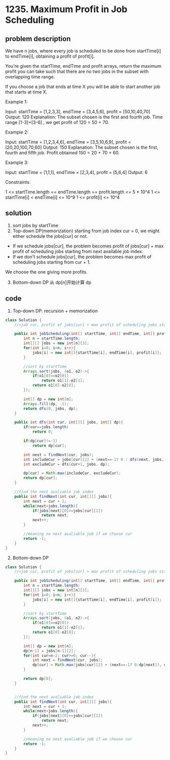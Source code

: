 # 1235. Maximum Profit in Job Scheduling

## problem description

We have n jobs, where every job is scheduled to be done from startTime[i] to endTime[i], obtaining a profit of profit[i].

You're given the startTime, endTime and profit arrays, return the maximum profit you can take such that there are no two jobs in the subset with overlapping time range.

If you choose a job that ends at time X you will be able to start another job that starts at time X.

Example 1:

Input: startTime = [1,2,3,3], endTime = [3,4,5,6], profit = [50,10,40,70]
Output: 120
Explanation: The subset chosen is the first and fourth job.
Time range [1-3]+[3-6] , we get profit of 120 = 50 + 70.

Example 2:

Input: startTime = [1,2,3,4,6], endTime = [3,5,10,6,9], profit = [20,20,100,70,60]
Output: 150
Explanation: The subset chosen is the first, fourth and fifth job.
Profit obtained 150 = 20 + 70 + 60.

Example 3:

Input: startTime = [1,1,1], endTime = [2,3,4], profit = [5,6,4]
Output: 6

Constraints:

1 <= startTime.length == endTime.length == profit.length <= 5 \* 10^4
1 <= startTime[i] < endTime[i] <= 10^9
1 <= profit[i] <= 10^4

## solution

1. sort jobs by startTime
2. Top-down DP(memorization)
   starting from job index cur = 0, we might either schedule the jobs[cur] or not.

- If we schedule jobs[cur], the problem becomes profit of jobs[cur] + max profit of scheduling jobs starting from next available job index.
- If we don't schedule jobs[cur], the problem becomes max profit of scheduling jobs starting from cur + 1.

We choose the one giving more profits.

3. Bottom-down DP
   从 dp[n]开始计算 dp

## code

1. Top-down DP: recursion + memorization

```java
class Solution {
    //<job cur, profit of jobs[cur] + max profit of scheduling jobs starting from next available job index>

    public int jobScheduling(int[] startTime, int[] endTime, int[] profit) {
        int n = startTime.length;
        int[][] jobs = new int[n][3];
        for(int i=0; i<n; i++){
            jobs[i] = new int[]{startTime[i], endTime[i], profit[i]};
        }

        //sort by startTime
        Arrays.sort(jobs, (o1, o2)->{
            if(o1[0]==o2[0])
                return o1[1]-o2[1];
            return o1[0]-o2[0];
        });

        int[] dp = new int[n];
        Arrays.fill(dp, -1);
        return dfs(0, jobs, dp);
    }

    public int dfs(int cur, int[][] jobs, int[] dp){
        if(cur==jobs.length)
            return 0;

        if(dp[cur]!=-1)
            return dp[cur];

        int next = findNext(cur, jobs);
        int includeCur = jobs[cur][2] + (next==-1? 0 : dfs(next, jobs, dp));
        int excludeCur = dfs(cur+1, jobs, dp);

        dp[cur] = Math.max(includeCur, excludeCur);
        return dp[cur];
    }

    //find the next avaliable job index
    public int findNext(int cur, int[][] jobs){
        int next = cur + 1;
        while(next<jobs.length){
            if(jobs[next][0]>=jobs[cur][1])
                return next;
            next++;
        }

        //meaning no next avaliable job if we choose cur
        return -1;
    }
}
```

2. Bottom-down DP

```java
class Solution {
    //<job cur, profit of jobs[cur] + max profit of scheduling jobs starting from next available job index>

    public int jobScheduling(int[] startTime, int[] endTime, int[] profit) {
        int n = startTime.length;
        int[][] jobs = new int[n][3];
        for(int i=0; i<n; i++){
            jobs[i] = new int[]{startTime[i], endTime[i], profit[i]};
        }

        //sort by startTime
        Arrays.sort(jobs, (o1, o2)->{
            if(o1[0]==o2[0])
                return o1[1]-o2[1];
            return o1[0]-o2[0];
        });

        int[] dp = new int[n];
        dp[n-1] = jobs[n-1][2];
        for(int cur=n-2; cur>=0; cur--){
            int next = findNext(cur, jobs);
            dp[cur] = Math.max(jobs[cur][2] + (next==-1? 0:dp[next]), dp[cur+1]);
        }

        return dp[0];
    }


    //find the next avaliable job index
    public int findNext(int cur, int[][] jobs){
        int next = cur + 1;
        while(next<jobs.length){
            if(jobs[next][0]>=jobs[cur][1])
                return next;
            next++;
        }

        //meaning no next avaliable job if we choose cur
        return -1;
    }
}
```
